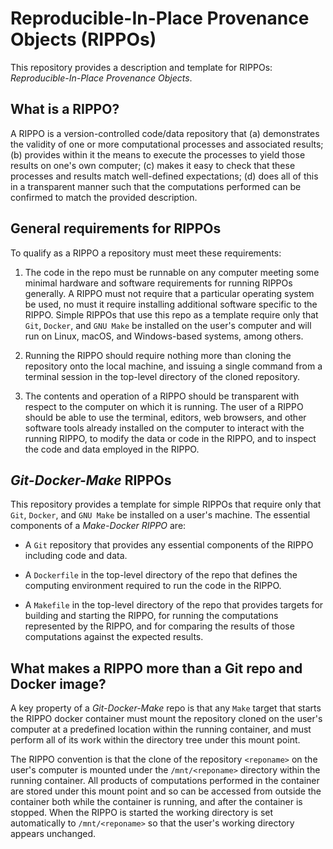 # Reproducible-In-Place Provenance Objects (RIPPOs)

This repository provides a description and template for RIPPOs: *Reproducible-In-Place Provenance Objects*.

## What is a RIPPO?

A RIPPO is a version-controlled code/data repository that (a) demonstrates the validity of one or more computational processes and associated results; (b) provides within it the means to execute the processes to yield those results on one's own computer; (c) makes it easy to check that these processes and results match well-defined expectations; (d) does all of this in a transparent manner such that the computations performed can be confirmed to match the provided description.

## General requirements for RIPPOs

To qualify as a RIPPO a repository must meet these requirements:

1. The code in the repo must be runnable on any computer meeting some minimal hardware and software requirements for running RIPPOs generally. A RIPPO must not require that a particular operating system be used, no must it require installing additional software specific to the RIPPO. Simple RIPPOs that use this repo as a template require only that `Git`, `Docker`, and `GNU Make` be installed on the user's computer and will run on Linux, macOS, and Windows-based systems, among others.

2. Running the RIPPO should require nothing more than cloning the repository onto the local machine, and issuing a single command from a terminal session in the top-level directory of the cloned repository.

3. The contents and operation of a RIPPO should be transparent with respect to the computer on which it is running. The user of a RIPPO should be able to use the terminal, editors, web browsers, and other software tools already installed on the computer to interact with the running RIPPO, to modify the data or code in the RIPPO, and to inspect the code and data employed in the RIPPO.

## *Git-Docker-Make* RIPPOs

This repository provides a template for simple RIPPOs that require only that `Git`, `Docker`, and `GNU Make` be installed on a user's machine.  The essential components of a *Make-Docker RIPPO* are:

* A `Git` repository that provides any essential components of the RIPPO including code and data.

* A `Dockerfile` in the top-level directory of the repo that defines the computing environment required to run the code in the RIPPO.

* A `Makefile` in the top-level directory of the repo that provides targets for building and starting the RIPPO, for running the computations represented by the RIPPO, and for comparing the results of those computations against the expected results.

## What makes a RIPPO more than a Git repo and Docker image?

A key property of a *Git-Docker-Make* repo is that any `Make` target that starts the RIPPO docker container must mount the repository cloned on the user's computer at a predefined location within the running container, and must perform all of its work within the directory tree under this mount point.

The RIPPO convention is that the clone of the repository `<reponame>` on the user's computer is mounted under the `/mnt/<reponame>` directory within the running container.  All products of computations performed in the container are stored under this mount point and so can be accessed from outside the container both while the container is running, and after the container is stopped.  When the RIPPO is started the working directory is set automatically to `/mnt/<reponame>` so that the user's working directory appears unchanged.





